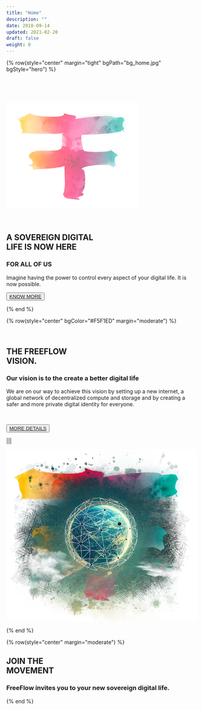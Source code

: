 ```yaml
---
title: "Home"
description: ""
date: 2018-09-14
updated: 2021-02-20
draft: false
weight: 0
---
```


<!-- section 1 (header) -->

{% row(style="center" margin="tight" bgPath="bg_home.jpg" bgStyle="hero") %}

<br>

<br>

<br>

![FF Logo](f_logo_small.png#mx-auto)

<br>





## A SOVEREIGN DIGITAL <br> LIFE IS NOW HERE

### **FOR ALL OF US**


Imagine having the power to control every aspect of your digital life.  It is now possible.

<button>[KNOW MORE]("/take-part")</button>

{% end %}

<!-- section 2 (FF LIFE) -->

{% row(style="center" bgColor="#F5F1ED" margin="moderate") %}

<br>

## THE FREEFLOW <br> VISION.

### Our vision is to the create a better digital life

We are on our way to achieve this vision by setting up a new internet, a global network of decentralized compute and storage and by creating a safer and more private digital identity for everyone. 

<br>


<button>[MORE DETAILS]("/vision")</button>

|||



![FreeFlow Life](ff_vision.png#fill)

{% end %}

{% row(style="center" margin="moderate") %}

## JOIN THE <br> MOVEMENT

### **FreeFlow invites you to your new sovereign digital life.**


{% end %}




